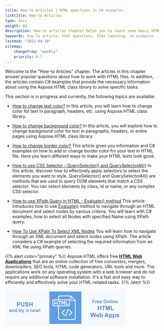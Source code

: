 ```yaml
---
title: How-to Articles | HTML questions in C# examples
linktitle: How-to Articles
type: docs
weight: 60
description: How-to articles chapter helps you to learn some basic HTML, including how to use HTML elements and tags, place text on a page, add images, use HTML colors, etc.
keywords: how to article, html questions, html learning, c# examples
lastmod: "2022-04-28"
sitemap:
    changefreq: "weekly"
    priority: 0.7
---
```


<link href="./../style.css" rel="stylesheet" type="text/css" />

Welcome to the "How-to Articles" chapter. The articles in this chapter answer popular questions about how to work with HTML files. In addition, the articles contain C# examples that provide the necessary information about using the Aspose.HTML class library to solve specific tasks.

This section is in progress and currently, the following topics are available:

- [How to change text color?](/html/net/how-to-articles/how-to-change-text-color/)
  In this article, you will learn how to change color for text in paragraph, headers, etc. using Aspose.HTML class library. 
  
- [How to change background color?](/html/net/how-to-articles/how-to-change-background-color/)
  In this article, you will explore how to change background color for text in paragraphs, headers, or entire pages using Aspose.HTML class library. 

- [How to change border color?](/html/net/how-to-articles/how-to-change-border-color/)
  This article gives you information and C# examples on how to add or change border color for your text in HTML file. Here  you learn  different ways to make your HTML texts look good.
  
- [How to use CSS Selector - QuerySelector() and QuerySelectorAll()](/html/net/how-to-articles/how-to-use-css-selector/)
  In this article, discover how to effectively apply selectors to select the elements you want to style. QuerySelector() and QuerySelectorAll() are methods that are used to query DOM elements that match a CSS selector. You can select elements by class, id or name, or any complex CSS selector.
  
- [How to use XPath Query in HTML - Evaluate() method](/html/net/how-to-articles/how-to-use-xpath/) This article introduces how to use [Evaluate()](https://apireference.aspose.com/html/net/aspose.html.dom.xpath/ixpathevaluator/methods/evaluate) method to navigate through an HTML document and select nodes by various criteria. You will learn with C# examples, how to select all Nodes with specified Name using XPath query.
  
- [How To Use XPath To Select XML Nodes](/html/net/how-to-articles/how-to-use-xpath-to-select-xml-nodes/) You will learn how to navigate through an XML document and select nodes using XPath. The article considers a С# example of selecting the required information from an XML file using XPath queries.
  
  

{{% alert color="primary" %}}
Aspose.HTML offers free <a href="https://products.aspose.app/html/applications" target="_blank">**HTML Web Applications**</a> that are an online collection of free converters, mergers, downloaders, SEO tools, HTML code generators, URL tools and more. The applications work on any operating system with a web browser and do not require any additional software installation. It's a fast and easy way to efficiently and effectively solve your HTML-related tasks.
{{% /alert %}}

<a href="https://products.aspose.app/html/applications" target="_blank">![Text "Banner HTML Web Applications"](../tutorial/html-web-apps.png#center)</a> 

